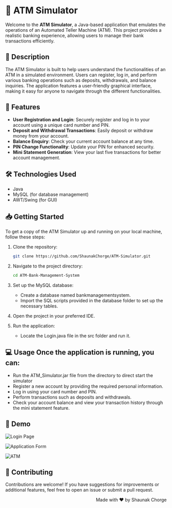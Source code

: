 # 🏦 ATM Simulator

Welcome to the **ATM Simulator**, a Java-based application that emulates the operations of an Automated Teller Machine (ATM). This project provides a realistic banking experience, allowing users to manage their bank transactions efficiently.



## 📜 Description
The ATM Simulator is built to help users understand the functionalities of an ATM in a simulated environment. Users can register, log in, and perform various banking operations such as deposits, withdrawals, and balance inquiries. The application features a user-friendly graphical interface, making it easy for anyone to navigate through the different functionalities.

## 🚀 Features
- **User  Registration and Login**: Securely register and log in to your account using a unique card number and PIN.
- **Deposit and Withdrawal Transactions**: Easily deposit or withdraw money from your account.
- **Balance Enquiry**: Check your current account balance at any time.
- **PIN Change Functionality**: Update your PIN for enhanced security.
- **Mini Statement Generation**: View your last five transactions for better account management.


## 🛠 Technologies Used
- Java
- MySQL (for database management)
- AWT/Swing (for GUI)

## 📥 Getting Started
To get a copy of the ATM Simulator up and running on your local machine, follow these steps:

1. Clone the repository:
   ```bash
   git clone https://github.com/ShaunakChorge/ATM-Simulator.git
   ```
2. Navigate to the project directory:
    ```bash
   cd ATM-Bank-Management-System
    ```
   
3. Set up the MySQL database:

   - Create a database named bankmanagementsystem.
   - Import the SQL scripts provided in the database folder to set up the necessary tables.

4. Open the project in your preferred IDE.

5. Run the application:
   - Locate the Login.java file in the src folder and run it.



## 💻 Usage Once the application is running, you can:

- Run the ATM_Simulator.jar file from the directory to direct start the simulator
- Register a new account by providing the required personal information.
- Log in using your card number and PIN.
- Perform transactions such as deposits and withdrawals.
- Check your account balance and view your transaction history through the mini statement feature.

## 🎥 Demo


![Login Page](https://github.com/user-attachments/assets/a6038af6-bddf-4a37-bb2a-3b0dfbd6a3b9)

![Application Form](https://github.com/user-attachments/assets/5e5dd22c-a53a-4d53-8cee-bc010df30525)

![ATM](https://github.com/user-attachments/assets/e22274da-cf3d-4d22-8a30-78dd0f884dba)



## 🤝 Contributing
Contributions are welcome! If you have suggestions for improvements or additional features, feel free to open an issue or submit a pull request.


<div align="right">
  <p>Made with ❤️ by Shaunak Chorge</p>
</div>
